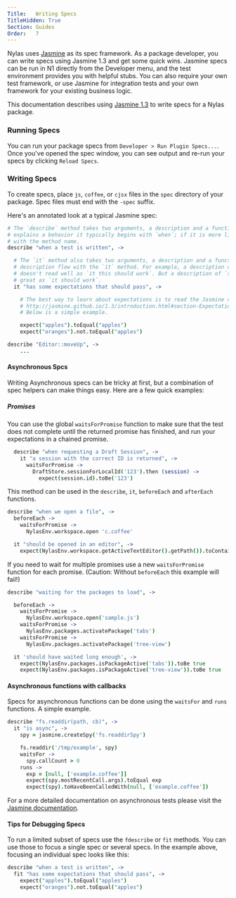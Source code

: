 ```yaml
---
Title:   Writing Specs
TitleHidden: True
Section: Guides
Order:   7
---
```


Nylas uses [Jasmine](http://jasmine.github.io/1.3/introduction.html) as its spec framework. As a package developer, you can write specs using Jasmine 1.3 and get some quick wins. Jasmine specs can be run in N1 directly from the Developer menu, and the test environment provides you with helpful stubs. You can also require your own test framework, or use Jasmine for integration tests and your own framework for your existing business logic.

This documentation describes using [Jasmine 1.3](http://jasmine.github.io/1.3/introduction.html) to write specs for a Nylas package.

### Running Specs

You can run your package specs from `Developer > Run Plugin Specs...`. Once you've opened the spec window, you can see output and re-run your specs by clicking `Reload Specs`.

### Writing Specs

To create specs, place `js`, `coffee`, or `cjsx` files in the `spec` directory of your package. Spec files must end with the `-spec` suffix.

Here's an annotated look at a typical Jasmine spec:

```coffee
# The `describe` method takes two arguments, a description and a function. If the description
# explains a behavior it typically begins with `when`; if it is more like a unit test it begins
# with the method name.
describe "when a test is written", ->

  # The `it` method also takes two arguments, a description and a function. Try and make the
  # description flow with the `it` method. For example, a description of `this should work`
  # doesn't read well as `it this should work`. But a description of `should work` sounds
  # great as `it should work`.
  it "has some expectations that should pass", ->

	# The best way to learn about expectations is to read the Jasmine documentation:
	# http://jasmine.github.io/1.3/introduction.html#section-Expectations
    # Below is a simple example.

	expect("apples").toEqual("apples")
    expect("oranges").not.toEqual("apples")

describe "Editor::moveUp", ->
	...

```

#### Asynchronous Spcs

Writing Asynchronous specs can be tricky at first, but a combination of spec helpers can make things easy. Here are a few quick examples:

##### Promises

You can use the global `waitsForPromise` function to make sure that the test does not complete until the returned promise has finished, and run your expectations in a chained promise.

```coffee
  describe "when requesting a Draft Session", ->
    it "a session with the correct ID is returned", ->
      waitsForPromise ->
        DraftStore.sessionForLocalId('123').then (session) ->
          expect(session.id).toBe('123')
```

This method can be used in the `describe`, `it`, `beforeEach` and `afterEach` functions.

```coffee
describe "when we open a file", ->
  beforeEach ->
    waitsForPromise ->
      NylasEnv.workspace.open 'c.coffee'

  it "should be opened in an editor", ->
    expect(NylasEnv.workspace.getActiveTextEditor().getPath()).toContain 'c.coffee'

```

If you need to wait for multiple promises use a new `waitsForPromise` function for each promise. (Caution: Without `beforeEach` this example will fail!)

```coffee
describe "waiting for the packages to load", ->

  beforeEach ->
    waitsForPromise ->
      NylasEnv.workspace.open('sample.js')
    waitsForPromise ->
      NylasEnv.packages.activatePackage('tabs')
    waitsForPromise ->
      NylasEnv.packages.activatePackage('tree-view')

  it 'should have waited long enough', ->
    expect(NylasEnv.packages.isPackageActive('tabs')).toBe true
    expect(NylasEnv.packages.isPackageActive('tree-view')).toBe true
```

#### Asynchronous functions with callbacks

Specs for asynchronous functions can be done using the `waitsFor` and `runs` functions. A simple example.

```coffee
describe "fs.readdir(path, cb)", ->
  it "is async", ->
    spy = jasmine.createSpy('fs.readdirSpy')

    fs.readdir('/tmp/example', spy)
    waitsFor ->
      spy.callCount > 0
    runs ->
      exp = [null, ['example.coffee']]
      expect(spy.mostRecentCall.args).toEqual exp
      expect(spy).toHaveBeenCalledWith(null, ['example.coffee'])
```

For a more detailed documentation on asynchronous tests please visit the [Jasmine documentation](http://jasmine.github.io/1.3/introduction.html#section-Asynchronous_Support).


#### Tips for Debugging Specs

To run a limited subset of specs use the `fdescribe` or `fit` methods. You can use those to focus a single spec or several specs. In the example above, focusing an individual spec looks like this:

```coffee
describe "when a test is written", ->
  fit "has some expectations that should pass", ->
    expect("apples").toEqual("apples")
    expect("oranges").not.toEqual("apples")
```
